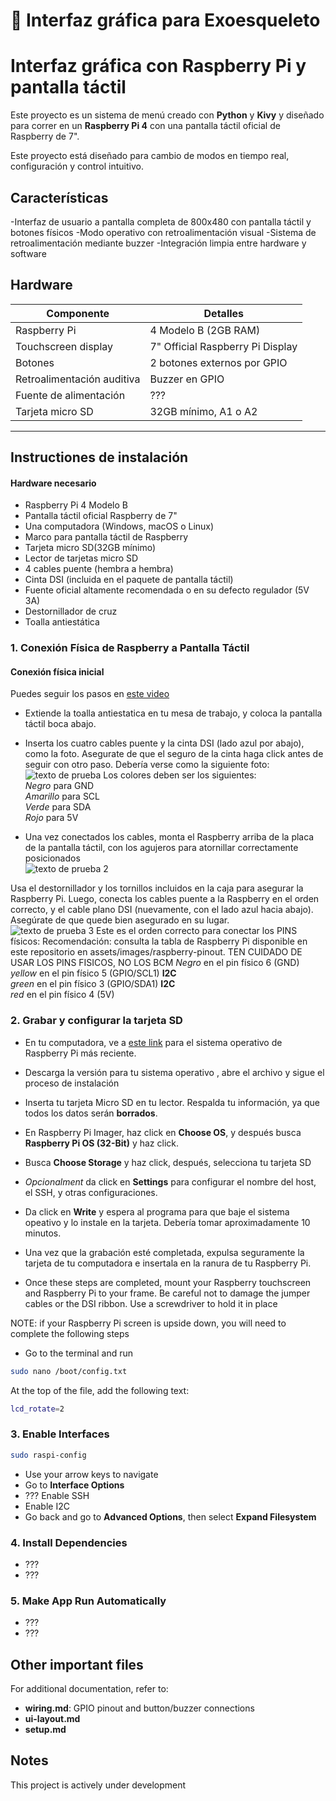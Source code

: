 # 🦾 Interfaz gráfica para Exoesqueleto 
# Interfaz gráfica con Raspberry Pi y pantalla táctil

Este proyecto es un sistema de menú creado con **Python** y **Kivy** y diseñado para correr en un **Raspberry Pi 4** con una pantalla táctil oficial de Raspberry de 7".

Este proyecto está diseñado para cambio de modos en tiempo real, configuración y control intuitivo.

## Características

-Interfaz de usuario a pantalla completa de 800x480 con pantalla táctil y botones físicos
-Modo operativo con retroalimentación visual
-Sistema de retroalimentación mediante buzzer
-Integración limpia entre hardware y software

## Hardware

| Componente                  | Detalles                         |
| ----------------------------|----------------------------------|
| Raspberry Pi                | 4 Modelo B (2GB RAM)             |
| Touchscreen display         | 7" Official Raspberry Pi Display |
| Botones                     | 2 botones externos por GPIO      |
| Retroalimentación auditiva  | Buzzer en GPIO                   |
| Fuente de alimentación      | ???                              |
| Tarjeta micro SD            | 32GB mínimo, A1 o A2             |
------------------------------------------------------------------

## Instructiones de instalación

#### Hardware necesario
- Raspberry Pi 4 Modelo B
- Pantalla táctil oficial Raspberry de 7"
- Una computadora (Windows, macOS o Linux)
- Marco para pantalla táctil de Raspberry
- Tarjeta micro SD(32GB mínimo)
- Lector de tarjetas micro SD
- 4 cables puente (hembra a hembra)
- Cinta DSI (incluida en el paquete de pantalla táctil) 
- Fuente oficial altamente recomendada o en su defecto regulador (5V 3A)
- Destornillador de cruz
- Toalla antiestática

### 1.  Conexión Física de Raspberry a Pantalla Táctil

#### Conexión física inicial
Puedes seguir los pasos en [este video](https://www.youtube.com/watch?v=SIUfAIiSzJA&ab_channel=MakeUseOf)

- Extiende la toalla antiestatica en tu mesa de trabajo, y coloca la pantalla táctil boca abajo.
- Inserta los cuatro cables puente y la cinta DSI (lado azul por abajo), como la foto. Asegurate de que el seguro de la cinta haga click antes de seguir con otro paso. Debería verse como la siguiente foto:  
![texto de prueba](assets/images/touchscreen-connection.jpg)
Los colores deben ser los siguientes:  
*Negro* para GND  
*Amarillo* para SCL  
*Verde* para SDA  
*Rojo* para 5V  

- Una vez conectados los cables, monta el Raspberry arriba de la placa de la pantalla táctil, con los agujeros para atornillar correctamente posicionados  
![texto de prueba 2](assets/images/raspberry-on-top-of-touchscreen.jpg)

Usa el destornillador y los tornillos incluidos en la caja para asegurar la Raspberry Pi. Luego, conecta los cables puente a la Raspberry en el orden correcto, y el cable plano DSI (nuevamente, con el lado azul hacia abajo). Asegúrate de que quede bien asegurado en su lugar.  
![texto de prueba 3](assets/images/raspberry-and-touchscreen-connection.jpg)
Este es el orden correcto para conectar los PINS físicos:
Recomendación: consulta la tabla de Raspberry Pi disponible en este repositorio en assets/images/raspberry-pinout.
TEN CUIDADO DE USAR LOS PINS FISICOS, NO LOS BCM
*Negro* en el pin físico 6 (GND)  
*yellow* en el pin físico 5 (GPIO/SCL1) **I2C**  
*green* en el pin físico 3 (GPIO/SDA1) **I2C**  
*red* en el pin físico 4 (5V)  

### 2. Grabar y configurar la tarjeta SD
- En tu computadora, ve a [este link](https://www.raspberrypi.com/software/) para el sistema operativo de Raspberry Pi más reciente.
- Descarga la versión para tu sistema operativo , abre el archivo y sigue el proceso de instalación
- Inserta tu tarjeta Micro SD en tu lector. Respalda tu información, ya que todos los datos serán **borrados**.
- En Raspberry Pi Imager, haz click en **Choose OS**, y después busca **Raspberry Pi OS (32-Bit)** y haz click.
- Busca **Choose Storage** y haz click, después, selecciona tu tarjeta SD
- *Opcionalment* da click en **Settings** para configurar el nombre del host, el SSH, y otras configuraciones.
- Da click en **Write** y espera al programa para que baje el sistema opeativo y lo instale en la tarjeta. Debería tomar aproximadamente 10 minutos.
- Una vez que la grabación esté completada, expulsa seguramente la tarjeta de tu computadora e insertala en la ranura de tu Raspberry Pi.

- Once these steps are completed, mount your Raspberry touchscreen and Raspberry Pi to your frame. Be careful not to damage the jumper cables or the DSI ribbon. Use a screwdriver to hold it in place

NOTE: if your Raspberry Pi screen is upside down, you will need to complete the following steps
- Go to the terminal and run
```bash
sudo nano /boot/config.txt
```
At the top of the file, add the following text:
```bash
lcd_rotate=2
```

### 3. Enable Interfaces
```bash
sudo raspi-config
```
- Use your arrow keys to navigate
- Go to **Interface Options**
- ??? Enable SSH
- Enable I2C
- Go back and go to **Advanced Options**, then select **Expand Filesystem**


### 4. Install Dependencies
- ???
- ???

### 5. Make App Run Automatically
- ???
- ???

## Other important files
For additional documentation, refer to:
- **wiring.md**: GPIO pinout and button/buzzer connections
- **ui-layout.md**
- **setup.md**


## Notes
This project is actively under development
